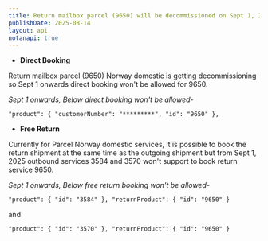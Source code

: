 ```yaml
---
title: Return mailbox parcel (9650) will be decommissioned on Sept 1, 2025
publishDate: 2025-08-14
layout: api
notanapi: true
---
```



- **Direct Booking**

Return mailbox parcel (9650) Norway domestic is getting decommissioning so Sept 1 onwards direct booking won't be allowed for 9650.

*Sept 1 onwards, Below direct booking won't be allowed-*

``"product": {
        "customerNumber": "*********",
        "id": "9650"
      },``

- **Free Return**

Currently for Parcel Norway domestic services, it is possible to book the return shipment at the same time as the outgoing shipment
but from Sept 1, 2025 outbound services 3584 and 3570 won't support to book return service 9650.

*Sept 1 onwards, Below free return booking won't be allowed-*

``"product": {
"id": "3584"
},
"returnProduct": {
"id": "9650"
}``


and 

``"product": {
"id": "3570"
},
"returnProduct": {
"id": "9650"
}``

